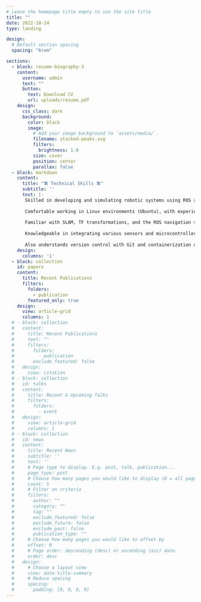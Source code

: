 ```yaml
---
# Leave the homepage title empty to use the site title
title: ""
date: 2022-10-24
type: landing

design:
  # Default section spacing
  spacing: "6rem"

sections:
  - block: resume-biography-3
    content:
      username: admin
      text: ""
      button:
        text: Download CV
        url: uploads/resume.pdf
    design:
      css_class: dark
      background:
        color: black
        image:
          # Add your image background to `assets/media/`.
          filename: stacked-peaks.svg
          filters:
            brightness: 1.0
          size: cover
          position: center
          parallax: false
  - block: markdown
    content:
      title: "🛠️ Technical Skills 🛠️"
      subtitle: ''
      text: |-
       Skilled in developing and simulating robotic systems using ROS and ROS2, with proficiency in C++ and Python. 
       
       Comfortable working in Linux environments (Ubuntu), with experience in robot modeling (URDF, xacro), motion planning (MoveIt), and visualization tools like RViz and Gazebo. 
       
       Familiar with SLAM, TF transformations, and the ROS navigation stack. 
       
       Knowledgeable in integrating various sensors and microcontrollers such as Arduino and ESP32. 
       
       Also understands version control with Git and containerization using Docker, enabling a streamlined and modular approach to robotics development.
    design:
      columns: '1'
  - block: collection
    id: papers
    content:
      title: Recent Publications
      filters:
        folders:
          - publication
        featured_only: true
    design:
      view: article-grid
      columns: 1
  # - block: collection
  #   content:
  #     title: Recent Publications
  #     text: ""
  #     filters:
  #       folders:
  #         - publication
  #       exclude_featured: false
  #   design:
  #     view: citation
  # - block: collection
  #   id: talks
  #   content:
  #     title: Recent & Upcoming Talks
  #     filters:
  #       folders:
  #         - event
  #   design:
  #     view: article-grid
  #     columns: 1
  # - block: collection
  #   id: news
  #   content:
  #     title: Recent News
  #     subtitle: ''
  #     text: ''
  #     # Page type to display. E.g. post, talk, publication...
  #     page_type: post
  #     # Choose how many pages you would like to display (0 = all pages)
  #     count: 5
  #     # Filter on criteria
  #     filters:
  #       author: ""
  #       category: ""
  #       tag: ""
  #       exclude_featured: false
  #       exclude_future: false
  #       exclude_past: false
  #       publication_type: ""
  #     # Choose how many pages you would like to offset by
  #     offset: 0
  #     # Page order: descending (desc) or ascending (asc) date.
  #     order: desc
  #   design:
  #     # Choose a layout view
  #     view: date-title-summary
  #     # Reduce spacing
  #     spacing:
  #       padding: [0, 0, 0, 0]
---
```

